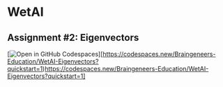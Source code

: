 # WetAI
## Assignment #2: Eigenvectors

[![Open in GitHub Codespaces](https://github.com/codespaces/badge.svg)][https://codespaces.new/Braingeneers-Education/WetAI-Eigenvectors?quickstart=1)https://codespaces.new/Braingeneers-Education/WetAI-Eigenvectors?quickstart=1]
